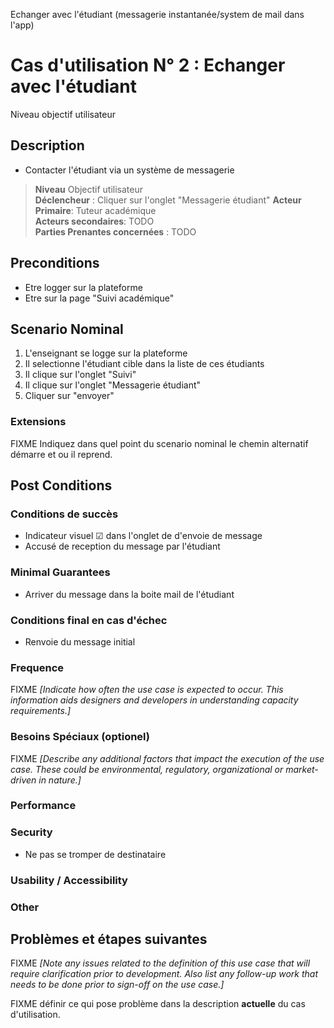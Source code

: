 Echanger avec l'étudiant (messagerie instantanée/system de mail dans l'app)



# Cas d'utilisation N° 2 :  Echanger avec l'étudiant 

Niveau objectif utilisateur

##	Description
- Contacter l'étudiant via un système de messagerie

> **Niveau** Objectif utilisateur   
> **Déclencheur** : Cliquer sur l'onglet "Messagerie étudiant" 
> **Acteur Primaire**: Tuteur académique      
> **Acteurs secondaires**: TODO   
> **Parties Prenantes concernées** : TODO   
 
 
## Preconditions
- Etre logger sur la plateforme
- Etre sur la page "Suivi académique"

## Scenario Nominal

1.	L'enseignant se logge sur la plateforme
2.	Il selectionne l'étudiant cible dans la liste de ces étudiants
3.	Il clique sur l'onglet "Suivi"
4.	Il clique sur l'onglet "Messagerie étudiant"
5.  Cliquer sur "envoyer"


###	Extensions

FIXME Indiquez dans quel point du scenario nominal le chemin alternatif démarre et ou il reprend.


## Post Conditions
### Conditions de succès 
- Indicateur visuel &#x2611; dans l'onglet de d'envoie de message
- Accusé de reception du message par l'étudiant

### Minimal Guarantees
- Arriver du message dans la boite mail de l'étudiant

### Conditions final en cas d'échec
- Renvoie du message initial

### Frequence
FIXME _[Indicate how often the use case is expected to occur. This information aids designers and developers in understanding capacity requirements.]_   

### Besoins Spéciaux (optionel)  
FIXME _[Describe any additional factors that impact the execution of the use case. These could be environmental, regulatory, organizational or market-driven in nature.]_  

### Performance  

###	Security  
- Ne pas se tromper de destinataire

###	Usability / Accessibility  

###	Other  

##	Problèmes et étapes suivantes  
FIXME _[Note any issues related to the definition of this use case that will require clarification prior to development. Also list any follow-up work that needs to be done prior to sign-off on the use case.]_  

FIXME définir ce qui pose problème dans la description **actuelle** du cas d'utilisation.  

